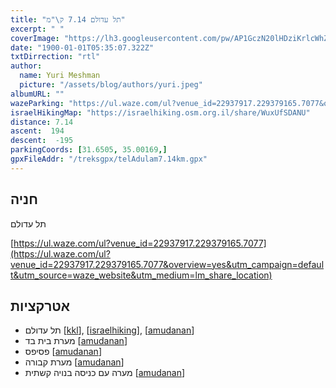 ```yaml
---
title: "תל עדולם 7.14 ק\"מ"
excerpt: " "
coverImage: "https://lh3.googleusercontent.com/pw/AP1GczN20lHDziKrlcWhZgJJuCPyZa09DvunmfYat5OS8GwH5sOqp2jzLcoca2oxKH_xO0v3QlUSbXxcZKr2NzWNjP1pK7jRqzEWbU0-F0wrjfR0eNaHSLtO=w1300-h630"
date: "1900-01-01T05:35:07.322Z"
txtDirrection: "rtl"
author:
  name: Yuri Meshman
  picture: "/assets/blog/authors/yuri.jpeg"
albumURL: ""
wazeParking: "https://ul.waze.com/ul?venue_id=22937917.229379165.7077&overview=yes&utm_campaign=default&utm_source=waze_website&utm_medium=lm_share_location"
israelHikingMap: "https://israelhiking.osm.org.il/share/WuxUfSDANU"
distance: 7.14 
ascent:  194
descent:  -195
parkingCoords: [31.6505, 35.00169,]
gpxFileAddr: "/treksgpx/telAdulam7.14km.gpx"
---
```

## חניה
תל עדולם

[https://ul.waze.com/ul?venue_id=22937917.229379165.7077](https://ul.waze.com/ul?venue_id=22937917.229379165.7077&overview=yes&utm_campaign=default&utm_source=waze_website&utm_medium=lm_share_location)

## אטרקציות
- תל עדולם \[[kkl](https://www.kkl.org.il/travel/trips/2482/)\], \[[israelhiking](https://israelhiking.osm.org.il/poi/OSM/node_278474103)\], \[[amudanan](https://amudanan.co.il/#!wiki=P647714)]
- מערת בית בד \[[amudanan](https://amudanan.co.il/#!wiki=P183536)\]
- פסיפס \[[amudanan](https://amudanan.co.il/#!wiki=P144460)]
- מערת קבורה \[[amudanan](https://amudanan.co.il/#!wiki=P584775)\]
- מערה עם כניסה בנויה קשתית \[[amudanan](https://amudanan.co.il/#!wiki=P37581)\]